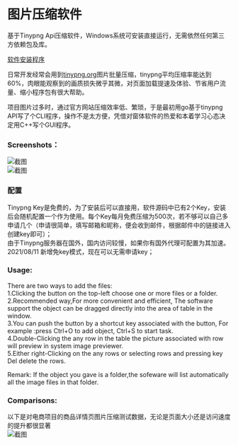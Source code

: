 # 图片压缩软件
基于Tinypng Api压缩软件，Windows系统可安装直接运行，无需依然任何第三方依赖包及库。

[软件安装程序](http://0f3.com/tinypng/installer.exe)   


日常开发经常会用到[tinypng.org](https://tinypng.org/)图片批量压缩，tinypng平均压缩率能达到60%，肉眼能观察到的画质损失微乎其微，对页面加载提速及体验、节省用户流量、缩小程序包有很大帮助。

项目图片过多时，通过官方网站压缩效率低、繁琐，于是最初用go基于tinypng API写了个CLI程序，操作不是太方便，凭借对窗体软件的热爱和本着学习心态决定用C++写个GUI程序。



### Screenshots： 
![截图](https://github.com/yongplus/tinypng/blob/master/doc/Screenshot1.png?raw=true)  
![截图](https://github.com/yongplus/tinypng/blob/master/doc/Screenshot2.png?raw=true)  

### 配置
Tinypng Key是免费的，为了安装后可以直接用，软件源码中已有2个Key，安装后会随机配置一个作为使用。每个Key每月免费压缩为500次，若不够可以自己多申请几个（申请很简单，填写邮箱和昵称，便会收到邮件，根据邮件中的链接进入创建key即可）；   
由于Tinypng服务器在国外，国内访问较慢，如果你有国外代理可配置为其加速。  
2021/08/11 新增免key模式，现在可以无需申请key；   

### Usage:
 There are two ways to add the files:  
 1.Clicking the button on the top-left choose one or more files or a folder.   
 2.Recommended way,For more convenient and efficient, The software support the object can be dragged directly into the area of table in the window.   
 3.You can push the button by a shortcut key associated with the button, For example :press Ctrl+O to add object, Ctrl+S to start task.   
 4.Double-Clicking the any row in the table the picture associated with row will preview in system image previewer.  
 5.Either right-Clicking on the any rows or selecting rows and pressing key Del delete the rows.  

 Remark: If the object you gave is a folder,the sofeware will list automatically all the image files in that folder.



### Comparisons:
以下是对电商项目的商品详情页图片压缩测试数据，无论是页面大小还是访问速度的提升都很显著  
![截图](http://0f3.com/tinypng/compared.png?v2)  





